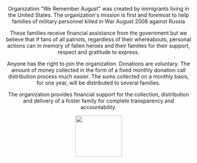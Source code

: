 <div style="width: 100%; margin: 0; text-align: center">
<p>
Organization "We Remember August" was created by immigrants living in the United States.
The organization's mission is first and foremost to help families of military personnel killed in War August 2008 against Russia
</p>
<p>
These families receive financial assistance from the government but we believe that if fans of all patriots, regardless of their whereabouts, personal actions can in memory of fallen heroes and their families for their support, respect and gratitude to express.
</p>
<p>
Anyone has the right to join the organization. Donations are voluntary. The amount of money collected in the form of a fixed monthly donation call distribution process much easier. The sums collected on a monthly basis, for one year, will be distributed to several families.
</p>
<p>
The organization provides financial support for the collection, distribution and delivery of a foster family for complete transparency and accountability.
</p>
<p align="center">
<img width="125" align="middle" height="110" src="http://august2008.org/images/logo-tea-mikaia.png" />
</p>
</div>
